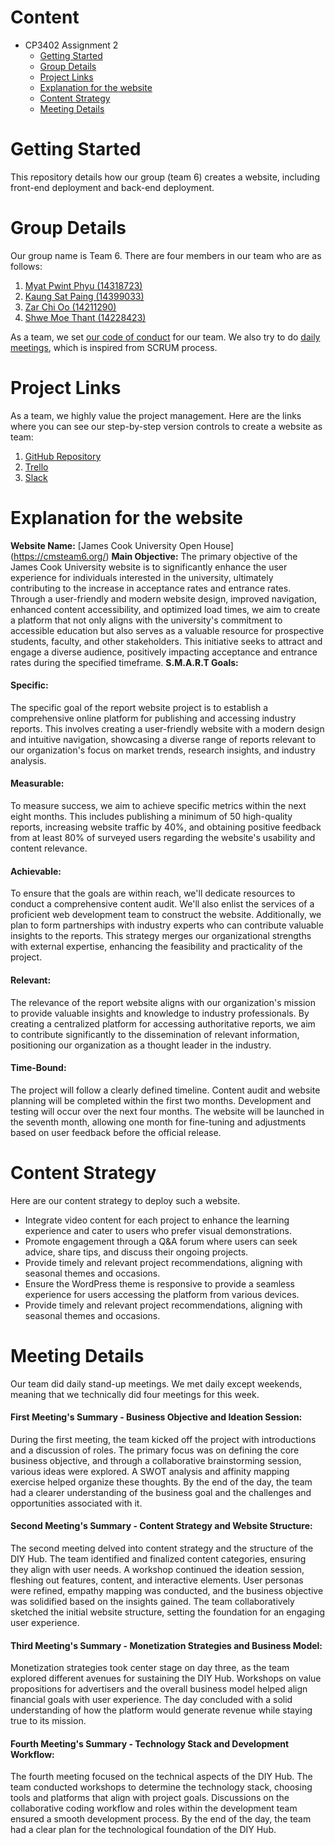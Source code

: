 # Content
* CP3402 Assignment 2
  * [Getting Started](#Getting-Started)
  * [Group Details](#Group-Details)
  * [Project Links](#Project-Links)
  * [Explanation for the website](#Explanation-for-the-website)
  * [Content Strategy](#Content-Strategy)
  * [Meeting Details](#Meeting-Details)
 
# Getting Started
 
This repository details how our group (team 6) creates a website, including front-end deployment and back-end deployment.
 
 
# Group Details
 
Our group name is Team 6. There are four members in our team who are as follows:
1. [Myat Pwint Phyu (14318723)](https://www.linkedin.com/in/myat-pwint-phyu-67b587284/)
2. [Kaung Sat Paing (14399033)](https://www.linkedin.com/in/kaung-sat-paing-2b02b825b/?utm_source=share&utm_campaign=share_via&utm_content=profile&utm_medium=ios_app)
3. [Zar Chi Oo (14211290)](https://www.linkedin.com/in/zarchioo/)
4. [Shwe Moe Thant (14228423)](https://www.linkedin.com/in/shwe-moe-thant-454473223/)


As a team, we set [our code of conduct](https://docs.google.com/document/d/1kDKkVeRaLh9u8EgRC4VUBGRNnzZF26KD7whVBtHkiJ8/edit?usp=sharing) for our team.
We also try to do [daily meetings](https://miro.com/welcomeonboard/OU00RWc1eENZeWJUbnd0aktVVmlBeVhWZERtcWIwVUo2azM3Y3R4ekZEZjVNbnpsUHRjZE1POUUzQTdnS25xYnwzNDU4NzY0NTQxOTQyODkzMzQwfDI=?share_link_id=231631393104), which is inspired from SCRUM process.
 
 
# Project Links
 
As a team, we highly value the project management. Here are the links where you can see our step-by-step version controls
to create a website as team:
1. [GitHub Repository](https://github.com/ShweMoeThantAurum/ContentManagementSystemGroupAssignmentTeam6)
2. [Trello](https://trello.com/b/K4nnWSkQ/team-6)
3. [Slack](https://join.slack.com/t/namethegroup/shared_invite/zt-29hsfnftw-c_owSNMwG86oE4wNrx7dtQ)


# Explanation for the website
 
**Website Name:** [James Cook University Open House] (https://cmsteam6.org/)
**Main Objective:** 
The primary objective of the James Cook University website is to significantly enhance the user experience for individuals interested in the university, ultimately contributing to the increase in acceptance rates and entrance rates. Through a user-friendly and modern website design, improved navigation, enhanced content accessibility, and optimized load times, we aim to create a platform that not only aligns with the university's commitment to accessible education but also serves as a valuable resource for prospective students, faculty, and other stakeholders. This initiative seeks to attract and engage a diverse audience, positively impacting acceptance and entrance rates during the specified timeframe.
**S.M.A.R.T Goals:**
#### Specific: 
The specific goal of the report website project is to establish a comprehensive online platform for publishing and accessing industry reports. This involves creating a user-friendly website with a modern design and intuitive navigation, showcasing a diverse range of reports relevant to our organization's focus on market trends, research insights, and industry analysis.
#### Measurable: 
To measure success, we aim to achieve specific metrics within the next eight months. This includes publishing a minimum of 50 high-quality reports, increasing website traffic by 40%, and obtaining positive feedback from at least 80% of surveyed users regarding the website's usability and content relevance.
#### Achievable: 
To ensure that the goals are within reach, we'll dedicate resources to conduct a comprehensive content audit. We'll also enlist the services of a proficient web development team to construct the website. Additionally, we plan to form partnerships with industry experts who can contribute valuable insights to the reports. This strategy merges our organizational strengths with external expertise, enhancing the feasibility and practicality of the project.
#### Relevant: 
The relevance of the report website aligns with our organization's mission to provide valuable insights and knowledge to industry professionals. By creating a centralized platform for accessing authoritative reports, we aim to contribute significantly to the dissemination of relevant information, positioning our organization as a thought leader in the industry.
#### Time-Bound: 
The project will follow a clearly defined timeline. Content audit and website planning will be completed within the first two months. Development and testing will occur over the next four months. The website will be launched in the seventh month, allowing one month for fine-tuning and adjustments based on user feedback before the official release.
 
 
# Content Strategy
 
Here are our content strategy to deploy such a website.
* Integrate video content for each project to enhance the learning experience and cater to users who prefer visual demonstrations.
* Promote engagement through a Q&A forum where users can seek advice, share tips, and discuss their ongoing projects.
* Provide timely and relevant project recommendations, aligning with seasonal themes and occasions.
* Ensure the WordPress theme is responsive to provide a seamless experience for users accessing the platform from various devices.
* Provide timely and relevant project recommendations, aligning with seasonal themes and occasions.


# Meeting Details
Our team did daily stand-up meetings. We met daily except weekends, meaning that we technically did four meetings for this week.
#### First Meeting's Summary - Business Objective and Ideation Session:
During the first meeting, the team kicked off the project with introductions and a discussion of roles. The primary focus
was on defining the core business objective, and through a collaborative brainstorming session, various ideas were explored.
A SWOT analysis and affinity mapping exercise helped organize these thoughts. By the end of the day, the team had a clearer understanding
of the business goal and the challenges and opportunities associated with it.

#### Second Meeting's Summary - Content Strategy and Website Structure: 
The second meeting delved into content strategy and the structure of the DIY Hub. The team identified and finalized content categories,
ensuring they align with user needs. A workshop continued the ideation session, fleshing out features, content, and interactive elements.
User personas were refined, empathy mapping was conducted, and the business objective was solidified based on the insights gained.
The team collaboratively sketched the initial website structure, setting the foundation for an engaging user experience.

#### Third Meeting's Summary - Monetization Strategies and Business Model: 
Monetization strategies took center stage on day three, as the team explored different avenues for sustaining the DIY Hub.
Workshops on value propositions for advertisers and the overall business model helped align financial goals with user experience.
The day concluded with a solid understanding of how the platform would generate revenue while staying true to its mission.
 
#### Fourth Meeting's Summary - Technology Stack and Development Workflow: 
The fourth meeting focused on the technical aspects of the DIY Hub. The team conducted workshops to determine the technology stack,
choosing tools and platforms that align with project goals. Discussions on the collaborative coding workflow and roles within the development
team ensured a smooth development process. By the end of the day, the team had a clear plan for the technological foundation of the DIY Hub.
